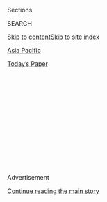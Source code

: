 <div id="app">

<div>

<div>

<div>

<div class="NYTAppHideMasthead css-1q2w90k e1suatyy0">

<div class="section css-ui9rw0 e1suatyy2">

<div class="css-eph4ug er09x8g0">

<div class="css-6n7j50">

</div>

<span class="css-1dv1kvn">Sections</span>

<div class="css-10488qs">

<span class="css-1dv1kvn">SEARCH</span>

</div>

[Skip to content](#site-content)[Skip to site index](#site-index)

</div>

<div id="masthead-section-label" class="css-1wr3we4 eaxe0e00">

[Asia
Pacific](https://www.nytimes3xbfgragh.onion/section/world/asia)

</div>

<div class="css-10698na e1huz5gh0">

</div>

</div>

<div id="masthead-bar-one" class="section hasLinks css-15hmgas e1csuq9d3">

<div class="css-uqyvli e1csuq9d0">

</div>

<div class="css-1uqjmks e1csuq9d1">

</div>

<div class="css-9e9ivx">

[](https://myaccount.nytimes3xbfgragh.onion/auth/login?response_type=cookie&client_id=vi)

</div>

<div class="css-1bvtpon e1csuq9d2">

[Today’s
Paper](https://www.nytimes3xbfgragh.onion/section/todayspaper)

</div>

</div>

</div>

</div>

<div data-aria-hidden="false">

<div id="site-content" data-role="main">

<div>

<div class="css-1aor85t" style="opacity:0.000000001;z-index:-1;visibility:hidden">

<div class="css-1hqnpie">

<div class="css-epjblv">

<span class="css-17xtcya">[Asia
Pacific](/section/world/asia)</span><span class="css-x15j1o">|</span><span class="css-fwqvlz">Militants
Attack Afghan Prison as Brief Cease-Fire
Expires</span>

</div>

<div class="css-k008qs">

<div class="css-1iwv8en">

<span class="css-18z7m18"></span>

<div>

</div>

</div>

<span class="css-1n6z4y">https://nyti.ms/3k3NH3Q</span>

<div class="css-1705lsu">

<div class="css-4xjgmj">

<div class="css-4skfbu" data-role="toolbar" data-aria-label="Social Media Share buttons, Save button, and Comments Panel with current comment count" data-testid="share-tools">

  - 
  - 
  - 
  - 
    
    <div class="css-6n7j50">
    
    </div>

  - 

</div>

</div>

</div>

</div>

</div>

</div>

<div id="NYT_TOP_BANNER_REGION" class="css-13pd83m">

</div>

<div id="top-wrapper" class="css-1sy8kpn">

<div id="top-slug" class="css-l9onyx">

Advertisement

</div>

[Continue reading the main
story](#after-top)

<div class="ad top-wrapper" style="text-align:center;height:100%;display:block;min-height:250px">

<div id="top" class="place-ad" data-position="top" data-size-key="top">

</div>

</div>

<div id="after-top">

</div>

</div>

<div>

<div id="sponsor-wrapper" class="css-1hyfx7x">

<div id="sponsor-slug" class="css-19vbshk">

Supported by

</div>

[Continue reading the main
story](#after-sponsor)

<div id="sponsor" class="ad sponsor-wrapper" style="text-align:center;height:100%;display:block">

</div>

<div id="after-sponsor">

</div>

</div>

<div class="css-186x18t">

</div>

<div class="css-1vkm6nb ehdk2mb0">

# Militants Attack Afghan Prison as Brief Cease-Fire Expires

</div>

The Islamic State reportedly took responsibility for an assault at a
time when releasing insurgents from prisons has become a major issue in
the Afghan peace process.

<div class="css-79elbk" data-testid="photoviewer-wrapper">

<div class="css-z3e15g" data-testid="photoviewer-wrapper-hidden">

</div>

<div class="css-1a48zt4 ehw59r15" data-testid="photoviewer-children">

![<span class="css-16f3y1r e13ogyst0" data-aria-hidden="true">A person
wounded in an insurgent attack on a prison in Jalalabad, Afghanistan,
was rushed for treatment at a hospital there on
Sunday.</span><span class="css-cnj6d5 e1z0qqy90" itemprop="copyrightHolder"><span class="css-1ly73wi e1tej78p0">Credit...</span><span><span>Ghulamullah
Habibi/EPA, via
Shutterstock</span></span></span>](https://static01.graylady3jvrrxbe.onion/images/2020/08/02/world/02afghan-prison-sub/02afghan-prison-sub-articleLarge-v2.jpg?quality=75&auto=webp&disable=upscale)

</div>

</div>

<div class="css-18e8msd">

<div class="css-vp77d3 epjyd6m0">

<div class="css-1baulvz">

By <span class="css-1baulvz" itemprop="name">Zabihullah Ghazi</span> and
[<span class="css-1baulvz last-byline" itemprop="name">Mujib
Mashal</span>](https://www.nytimes3xbfgragh.onion/by/mujib-mashal)

</div>

</div>

  - 
    
    <div class="css-ld3wwf e16638kd2">
    
    Aug. 2,
    2020
    
    </div>

  - 
    
    <div class="css-4xjgmj">
    
    <div class="css-d8bdto" data-role="toolbar" data-aria-label="Social Media Share buttons, Save button, and Comments Panel with current comment count" data-testid="share-tools">
    
      - 
      - 
      - 
      - 
        
        <div class="css-6n7j50">
        
        </div>
    
      - 
    
    </div>
    
    </div>

</div>

</div>

<div class="section meteredContent css-1r7ky0e" name="articleBody" itemprop="articleBody">

<div class="css-1fanzo5 StoryBodyCompanionColumn">

<div class="css-53u6y8">

JALALABAD, Afghanistan — Militants attacked a major prison in eastern
Afghanistan on Sunday, detonating a car bomb and waging a gun battle
against guards for hours, as dozens of inmates managed to escape, Afghan
officials said.

The attack in the city of Jalalabad came at a time when the issue of
releasing insurgent fighters from prison has moved to the forefront of
efforts to strike a peace deal and end Afghanistan’s long war.

Disagreement over [the last batch of a prisoner
release](https://www.nytimes3xbfgragh.onion/2020/07/28/world/asia/afghanistan-cease-fire-taliban.html)
has delayed the next steps of an agreement reached in February between
[the United States and the
Taliban](https://www.nytimes3xbfgragh.onion/2020/02/29/world/asia/us-taliban-deal.html),
and the start of direct talks between the Taliban and the Afghan
government.

But other militant groups that are also fighting the government were not
party to that agreement, and one of those, the Islamic State, claimed
responsibility for the attack on Sunday through its Amaq news agency.

</div>

</div>

<div class="css-1fanzo5 StoryBodyCompanionColumn">

<div class="css-53u6y8">

Zabihullah Mujahid, a spokesman for the Taliban, said the group was not
behind the assault on the prison, which holds about 1,500 inmates.

Whoever the attackers were, they could put a strain on a fragile peace
process that has [broken
down](https://www.nytimes3xbfgragh.onion/2019/09/08/world/asia/afghanistan-trump-camp-david-taliban.html)
[several
times](https://www.nytimes3xbfgragh.onion/2020/04/07/world/asia/afghan-prisoner-talks-collapse.html),
often with renewed violence.

The attack came during the final hours of a three-day cease-fire between
the Taliban and the Afghan government for the Muslim festival of Eid
al-Adha. Afghan officials said that violence during the cease-fire had
dropped significantly, with fewer than a dozen incidents reported over
the first two days.

At least two people were killed and 24 others wounded in the prison
attack, according to Attaullah Khogyani, a spokesman for the government
of Nangarhar Province, and the gunfight was still underway Sunday night.

Insurgents have repeatedly tried to stage prison breaks to free their
compatriots during the war, [sometimes
successfully](https://www.nytimes3xbfgragh.onion/2011/04/26/world/asia/26afghanistan.html).

</div>

</div>

<div class="css-1fanzo5 StoryBodyCompanionColumn">

<div class="css-53u6y8">

Nangarhar has been a stronghold of the Islamic State in Afghanistan.
Intense operations by Afghan forces, often backed by American air power,
significantly shrank the group’s presence. Afghan officials said
Saturday that they had killed a senior leader of the group in the
province.

On Sunday, militants exploded a car bomb at the prison entrance in
Jalalabad before engaging in a gunfight with guards. One official said
militants were holed up in towers around the prison, while fighting was
reported inside.

The United States-Taliban deal called for the Afghan government to free
5,000 Taliban prisoners in exchange for 1,000 Taliban-held members of
the Afghan security forces.

The swap was supposed to take place early this year over the course of
10 days, after which the Taliban and the government were expected to sit
for direct negotiations.

The Afghan government at first resisted the prisoner release, and then
gave in to a phased release under much pressure from the Trump
administration. More recently, President Ashraf Ghani said he would not
release the last 400 of the 5,000 people on a list provided by the
Taliban, as they are accused of serious crimes.

While the Taliban have completed the release of the 1,000 prisoners they
had committed to, Mr. Ghani has offered a compromise: He is releasing
500 other Taliban members instead of the 400 on the list presented by
the insurgents, and he is calling a council of elders from across
Afghanistan to consult on whether to free the 400 accused of grave
crimes as well. The grand consultation, called a Loya Jirga, is expected
to happen this month.

It was not clear whether Mr. Ghani’s compromise was acceptable to the
Taliban to open the way for direct negotiations, expected around Aug.
10.

Zabihullah Ghazi reported from Jalalabad, and Mujib Mashal from Kabul,
Afghanistan.

</div>

</div>

<div>

</div>

</div>

<div>

</div>

<div>

</div>

<div>

</div>

<div>

<div id="bottom-wrapper" class="css-1ede5it">

<div id="bottom-slug" class="css-l9onyx">

Advertisement

</div>

[Continue reading the main
story](#after-bottom)

<div id="bottom" class="ad bottom-wrapper" style="text-align:center;height:100%;display:block;min-height:90px">

</div>

<div id="after-bottom">

</div>

</div>

</div>

</div>

</div>

## Site Index

<div>

</div>

## Site Information Navigation

  - [© <span>2020</span> <span>The New York Times
    Company</span>](https://help.nytimes3xbfgragh.onion/hc/en-us/articles/115014792127-Copyright-notice)

<!-- end list -->

  - [NYTCo](https://www.nytco.com/)
  - [Contact
    Us](https://help.nytimes3xbfgragh.onion/hc/en-us/articles/115015385887-Contact-Us)
  - [Work with us](https://www.nytco.com/careers/)
  - [Advertise](https://nytmediakit.com/)
  - [T Brand Studio](http://www.tbrandstudio.com/)
  - [Your Ad
    Choices](https://www.nytimes3xbfgragh.onion/privacy/cookie-policy#how-do-i-manage-trackers)
  - [Privacy](https://www.nytimes3xbfgragh.onion/privacy)
  - [Terms of
    Service](https://help.nytimes3xbfgragh.onion/hc/en-us/articles/115014893428-Terms-of-service)
  - [Terms of
    Sale](https://help.nytimes3xbfgragh.onion/hc/en-us/articles/115014893968-Terms-of-sale)
  - [Site
    Map](https://spiderbites.nytimes3xbfgragh.onion)
  - [Help](https://help.nytimes3xbfgragh.onion/hc/en-us)
  - [Subscriptions](https://www.nytimes3xbfgragh.onion/subscription?campaignId=37WXW)

</div>

</div>

</div>

</div>
